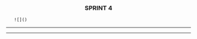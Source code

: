    <h3 align="center">  SPRINT 4  </h3>

   
       ![]()

   <p align "center">

   <hr>

   <p align ="center">

   <p align "center">

   <hr>

   <p align ="center">


   <h5 align = "center">

